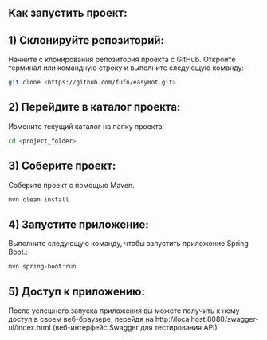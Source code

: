 ## Как запустить проект:

## 1) Склонируйте репозиторий:

Начните с клонирования репозитория проекта с GitHub. Откройте терминал или командную строку и выполните следующую
команду:

```bash
git clone <https://github.com/fufn/easyBot.git>
```

## 2) Перейдите в каталог проекта:

Измените текущий каталог на папку проекта:

```bash
cd <project_folder>
```

## 3) Соберите проект:

Соберите проект с помощью Maven.

```bash
mvn clean install
```

## 4) Запустите приложение:

Выполните следующую команду, чтобы запустить приложение Spring Boot.:

```bash
mvn spring-boot:run
```

## 5) Доступ к приложению:

После успешного запуска приложения вы можете получить к нему доступ в своем веб-браузере, перейдя
на http://localhost:8080/swagger-ui/index.html (веб-интерфейс Swagger для тестирования API)